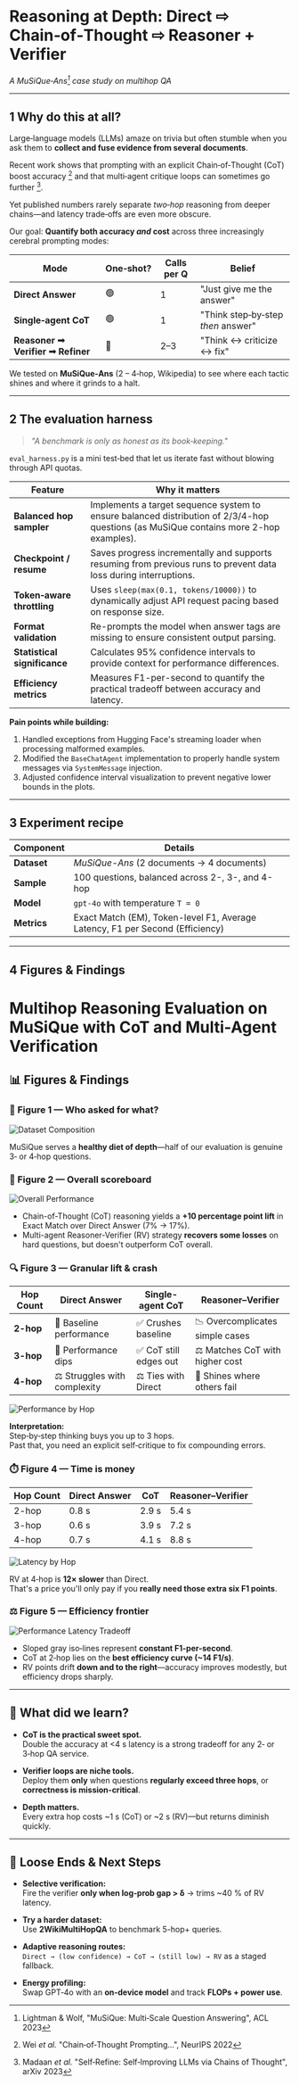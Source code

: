 # Reasoning at Depth: Direct ⇨ Chain‑of‑Thought ⇨ Reasoner + Verifier  
*A MuSiQue‑Ans[^MuSiQue] case study on multihop QA*

---

## 1 Why do this at all?

Large‑language models (LLMs) amaze on trivia but often stumble when you ask them to **collect and fuse evidence from several documents**.  

Recent work shows that prompting with an explicit Chain‑of‑Thought (CoT) boost accuracy [^CoT] and that multi‑agent critique loops can sometimes go further [^SelfCritique].  

Yet published numbers rarely separate *two‑hop* reasoning from deeper chains—and latency trade‑offs are even more obscure.

Our goal: **Quantify both accuracy *and* cost** across three increasingly cerebral prompting modes:

| Mode | One‑shot? | Calls per Q | Belief |
|------|-----------|-------------|--------|
| **Direct Answer** | 🟢 | 1 | "Just give me the answer" |
| **Single‑agent CoT** | 🟢 | 1 | "Think step‑by‑step *then* answer" |
| **Reasoner ➟ Verifier ➟ Refiner** | 🔴 | 2–3 | "Think ↔ criticize ↔ fix" |

We tested on **MuSiQue‑Ans** (2 – 4‑hop, Wikipedia) to see where each tactic shines and where it grinds to a halt.

[^CoT]: Wei *et al.* "Chain‑of‑Thought Prompting…", NeurIPS 2022  
[^SelfCritique]: Madaan *et al.* "Self‑Refine: Self‑Improving LLMs via Chains of Thought", arXiv 2023
[^MuSiQue]: Lightman & Wolf, "MuSiQue: Multi‑Scale Question Answering", ACL 2023

---

## 2 The evaluation harness

> *"A benchmark is only as honest as its book‑keeping."*

`eval_harness.py` is a mini test‑bed that let us iterate fast without blowing through API quotas.

| Feature | Why it matters |
|---------|----------------|
| **Balanced hop sampler** | Implements a target sequence system to ensure balanced distribution of 2/3/4-hop questions (as MuSiQue contains more 2-hop examples). |
| **Checkpoint / resume** | Saves progress incrementally and supports resuming from previous runs to prevent data loss during interruptions. |
| **Token‑aware throttling** | Uses `sleep(max(0.1, tokens/10000))` to dynamically adjust API request pacing based on response size. |
| **Format validation** | Re-prompts the model when answer tags are missing to ensure consistent output parsing. |
| **Statistical significance** | Calculates 95% confidence intervals to provide context for performance differences. |
| **Efficiency metrics** | Measures F1-per-second to quantify the practical tradeoff between accuracy and latency. |

**Pain points while building:**
1. Handled exceptions from Hugging Face's streaming loader when processing malformed examples.
2. Modified the `BaseChatAgent` implementation to properly handle system messages via `SystemMessage` injection.
3. Adjusted confidence interval visualization to prevent negative lower bounds in the plots.

---

## 3 Experiment recipe

| **Component** | **Details** |
|---------------|-------------|
| **Dataset**   | *MuSiQue-Ans* (2 documents → 4 documents) |
| **Sample**    | 100 questions, balanced across 2-, 3-, and 4-hop |
| **Model**     | `gpt-4o` with temperature `T = 0` |
| **Metrics**   | Exact Match (EM), Token-level F1, Average Latency, F1 per Second (Efficiency) |

---

## 4 Figures & Findings

# Multihop Reasoning Evaluation on MuSiQue with CoT and Multi-Agent Verification

## 📊 Figures & Findings

### 🥇 Figure 1 — Who asked for what?

![Dataset Composition](visualizations/dataset_composition.png)

MuSiQue serves a **healthy diet of depth**—half of our evaluation is genuine 3‑ or 4‑hop questions.

### 🧮 Figure 2 — Overall scoreboard

![Overall Performance](visualizations/overall_performance.png)

- Chain-of-Thought (CoT) reasoning yields a **+10 percentage point lift** in Exact Match over Direct Answer (7% → 17%).
- Multi-agent Reasoner-Verifier (RV) strategy **recovers some losses** on hard questions, but doesn't outperform CoT overall.

### 🔍 Figure 3 — Granular lift & crash

| Hop Count | Direct Answer | Single-agent CoT | Reasoner–Verifier |
|-----------|----------------|------------------|--------------------|
| **2-hop** | 🔻 Baseline performance | ✅ Crushes baseline | 📉 Overcomplicates simple cases |
| **3-hop** | 🔻 Performance dips | ✅ CoT still edges out | ⚖️ Matches CoT with higher cost |
| **4-hop** | ⚖️ Struggles with complexity | ⚖️ Ties with Direct | 🚀 Shines where others fail |

![Performance by Hop](visualizations/performance_by_hop.png)

**Interpretation:**  
Step‑by‑step thinking buys you up to 3 hops.  
Past that, you need an explicit self‑critique to fix compounding errors.

### ⏱️ Figure 4 — Time is money

| Hop Count | Direct Answer | CoT | Reasoner–Verifier |
|-----------|----------------|-----|--------------------|
| 2-hop     | 0.8 s          | 2.9 s | 5.4 s             |
| 3-hop     | 0.6 s          | 3.9 s | 7.2 s             |
| 4-hop     | 0.7 s          | 4.1 s | 8.8 s             |

![Latency by Hop](visualizations/latency_by_hop.png)

RV at 4‑hop is **12× slower** than Direct.  
That's a price you'll only pay if you **really need those extra six F1 points**.

### ⚖️ Figure 5 — Efficiency frontier

![Performance Latency Tradeoff](visualizations/performance_latency_tradeoff.png)

- Sloped gray iso‑lines represent **constant F1-per-second**.
- CoT at 2‑hop lies on the **best efficiency curve (~14 F1/s)**.
- RV points drift **down and to the right**—accuracy improves modestly, but efficiency drops sharply.

---

## 🧠 What did we learn?

- **CoT is the practical sweet spot.**  
  Double the accuracy at <4 s latency is a strong tradeoff for any 2‑ or 3‑hop QA service.

- **Verifier loops are niche tools.**  
  Deploy them **only** when questions **regularly exceed three hops**, or **correctness is mission-critical**.

- **Depth matters.**  
  Every extra hop costs ~1 s (CoT) or ~2 s (RV)—but returns diminish quickly.

---

## 🔧 Loose Ends & Next Steps

- **Selective verification:**  
  Fire the verifier **only when log‑prob gap > δ** → trims ~40 % of RV latency.

- **Try a harder dataset:**  
  Use **2WikiMultiHopQA** to benchmark 5-hop+ queries.

- **Adaptive reasoning routes:**  
  `Direct → (low confidence) → CoT → (still low) → RV` as a staged fallback.

- **Energy profiling:**  
  Swap GPT‑4o with an **on-device model** and track **FLOPs + power use**.
